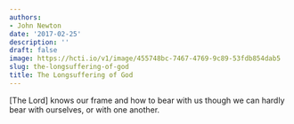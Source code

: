 ```yaml
---
authors:
- John Newton
date: '2017-02-25'
description: ''
draft: false
image: https://hcti.io/v1/image/455748bc-7467-4769-9c89-53fdb854dab5
slug: the-longsuffering-of-god
title: The Longsuffering of God
---
```


[The Lord] knows our frame and how to bear with us though we can hardly bear with ourselves, or with one another.